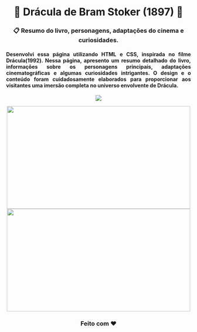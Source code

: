 <h1 align="center">🧛‍ Drácula de Bram Stoker (1897) 🧛‍</h1>
<h3 align="center">📋 Resumo do livro, personagens, adaptações do cinema e curiosidades.</h3>
<h4 align="justify">Desenvolvi essa página utilizando HTML e CSS, inspirada no filme Drácula(1992). Nessa página, apresento um resumo detalhado do livro, informações sobre os personagens principais, adaptações cinematográficas e algumas curiosidades intrigantes. O design e o conteúdo foram cuidadosamente elaborados para proporcionar aos visitantes uma imersão completa no universo envolvente de Drácula.</h4>
<p align="center"><a href="https://carolina-cvm.github.io/Dracula_Bram_Stoker/" target="_blank"><img src="https://img.shields.io/badge/GitHub%20Pages-222222?style=for-the-badge&logo=GitHub%20Pages&logoColor=white"/></a></p>
<p align="center">
  <img height="280px" width="500px" src="https://user-images.githubusercontent.com/55239200/194583634-e0249e12-e727-4ee0-bcd4-17add7638b1d.gif"  />
  <img height="280px" width="500px" src="https://user-images.githubusercontent.com/55239200/194584103-af5c7705-8209-463f-b041-3698d2cac5e4.gif" />
</p>
<h3 align="center">Feito com ❤️ </h3>

